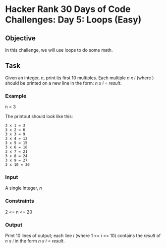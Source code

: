 # Hacker Rank 30 Days of Code Challenges: Day 5: Loops (Easy)

## Objective

In this challenge, we will use loops to do some math.

## Task

Given an integer, *n*, print its first 10 multiples. Each multiple *n x i* (where ) should be printed on a new line in the form: *n x i = result*.

### Example

n = 3

The printout should look like this:

```
3 x 1 = 3
3 x 2 = 6
3 x 3 = 9
3 x 4 = 12
3 x 5 = 15
3 x 6 = 18
3 x 7 = 21
3 x 8 = 24
3 x 9 = 27
3 x 10 = 30
```

### Input

A single integer, *n*

### Constraints

2 <= n <= 20

### Output

Print 10 lines of output; each line *i* (where 1 <= *i* <= 10) contains the *result* of *n x i* in the form *n x i = result*.
